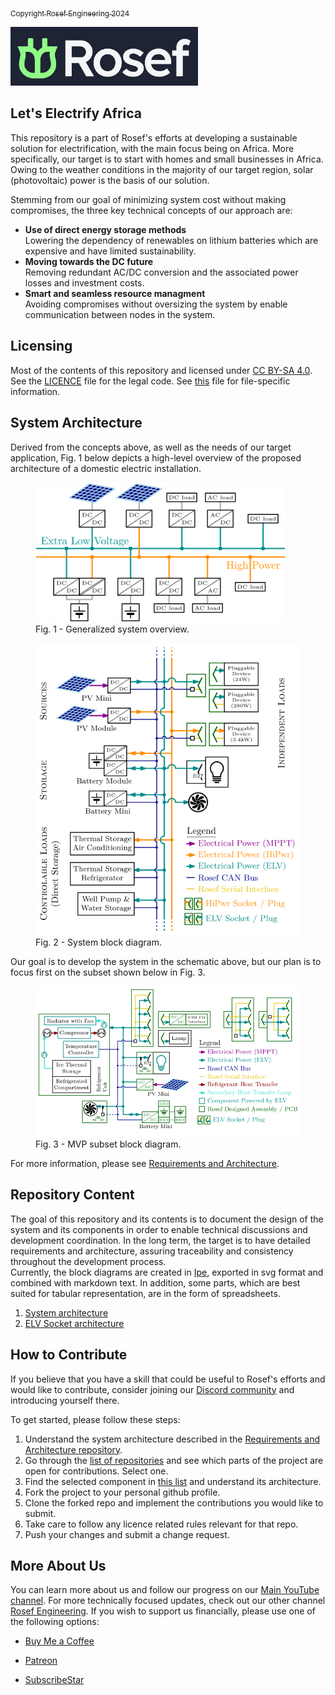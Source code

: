 [<sub>Copyright Rosef Engineering 2024</sub>](/reuse/dep5)  
  
<a href="https://rosef.rs/"><img src="https://github.com/Rosef-Engineering/.github/raw/main/profile/logo.jpg" alt="Rosef" width="300"/></a>  
  
  
## Let's Electrify Africa 
   

This repository is a part of Rosef's efforts at developing <!-- The goal of Rosef is to develop // This project is a part of Rosef's efforts at developing -->a sustainable solution for electrification, with the main focus being on Africa. More specifically, our target is to start with homes and small businesses in Africa. Owing to the weather conditions in the majority of our target region, solar (photovoltaic) power is the basis of our solution.  
  
Stemming from our goal of minimizing system cost without making compromises, the three key technical concepts of our approach are:  
- **Use of direct energy storage methods**  
Lowering the dependency of renewables on lithium batteries which are expensive and have limited sustainability.  
- **Moving towards the DC future**  
Removing redundant AC/DC conversion and the associated power losses and investment costs.  
- **Smart and seamless resource managment**  
Avoiding compromises without oversizing the system by enable communication between nodes in the system.  
  
<!-- For more information about the background of these points, please see:  
1. [<img src="https://github.com/Rosef-Engineering/.github/raw/main/profile/youtube-color-icon.png" alt="YouTube" width="20"/>Let's Electrify Africa Together](https://youtu.be/rNMp0fn0p1k)
2. [<img src="https://github.com/Rosef-Engineering/.github/raw/main/profile/youtube-color-icon.png" alt="YouTube" width="20"/>Our Vision for the Electrification of Africa](https://www.youtube.com/@RosefOfficial) (coming soon). 
Icon source: https://uxwing.com/youtube-color-icon/ -->  
   

## Licensing
  
Most of the contents of this repository and licensed under [CC BY-SA 4.0](https://creativecommons.org/licenses/by/4.0/). See the [LICENCE](/LICENCE.txt) file for the legal code. See [this](/reuse/dep5) file for file-specific information.  


## System Architecture
  
Derived from the concepts above, as well as the needs of our target application, Fig. 1 below depicts a high-level overview of the proposed architecture of a domestic electric installation.  

<figure>
  <img src="https://raw.githubusercontent.com/Rosef-Engineering/requirements-and-architecture/main/export-svg/bd_overview.svg" alt="Generalized system overview" width="400"/>
  <figcaption>Fig. 1 - Generalized system overview.</figcaption>
</figure>  

<figure>
  <img src="https://raw.githubusercontent.com/Rosef-Engineering/requirements-and-architecture/main/export-svg/bd_full_general.svg" alt="System block diagram" width="600"/>
  <figcaption>Fig. 2 - System block diagram.</figcaption>
</figure>  
  
Our goal is to develop the system in the schematic above, but our plan is to focus first on the subset shown below in Fig. 3.  

<figure>
  <img src="https://raw.githubusercontent.com/Rosef-Engineering/requirements-and-architecture/main/export-svg/block_diagram_mvp.svg" alt="MVP subset block diagram" width="750"/>
  <figcaption>Fig. 3 - MVP subset block diagram.</figcaption>
</figure>  
  
For more information, please see [Requirements and Architecture](https://github.com/Rosef-Engineering/requirements-and-architecture/tree/main).  
  

## Repository Content

The goal of this repository and its contents is to document the design of the system and its components in order to enable technical discussions and development coordination. In the long term, the target is to have detailed requirements and architecture, assuring traceability and consistency throughout the development process.  
Currently, the block diagrams are created in [Ipe](https://ipe.otfried.org/), exported in svg format and combined with markdown text. In addition, some parts, which are best suited for tabular representation, are in the form of spreadsheets.  
1.  [System architecture]()<!-- TODO -->  
2.  [ELV Socket architecture]()<!-- TODO -->  


## How to Contribute
  
If you believe that you have a skill that could be useful to Rosef's efforts and would like to contribute, consider joining our [Discord community](https://discord.gg/ryhPa73Cs3) and introducing yourself there.

To get started, please follow these steps:  
1. Understand the system architecture described in the [Requirements and Architecture repository](https://github.com/Rosef-Engineering/requirements-and-architecture).  
2. Go through the [list of repositories](https://github.com/Rosef-Engineering#repositories-and-project-status) and see which parts of the project are open for contributions. Select one.  
3. Find the selected component in [this list](https://github.com/Rosef-Engineering/requirements-and-architecture#repository-content) and understand its architecture.  
4. Fork the project to your personal github profile.  
5. Clone the forked repo and implement the contributions you would like to submit.  
6. Take care to follow any licence related rules relevant for that repo.  
7. Push your changes and submit a change request. <!-- TODO Decision: leave room for change of licence? -->  
 


## More About Us

You can learn more about us and follow our progress on our [Main YouTube channel](https://youtube.com/@RosefOfficial/).
For more technically focused updates, check out our other channel [Rosef Engineering](https://youtube.com/@RosefEngineering/).
If you wish to support us financially, please use one of the following options:

* [Buy Me a Coffee](https://buymeacoffee.com/rosefofficial)

* [Patreon](https://patreon.com/Rosef)

* [SubscribeStar](https://www.subscribestar.com/rosef)
 

